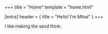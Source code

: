 +++
title = "Home"
template = "home.html"

[extra]
header = { title = "Hello! I'm Mihai" }
+++

I like making the sand think.
